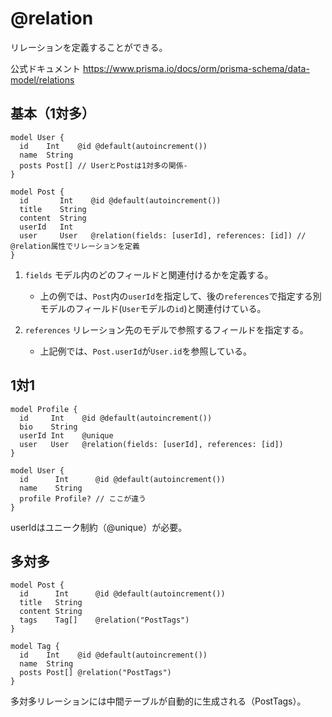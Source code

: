 # @relation

リレーションを定義することができる。

公式ドキュメント <https://www.prisma.io/docs/orm/prisma-schema/data-model/relations>

## 基本（1対多）

```
model User {
  id    Int    @id @default(autoincrement())
  name  String
  posts Post[] // UserとPostは1対多の関係-
}

model Post {
  id       Int    @id @default(autoincrement())
  title    String
  content  String
  userId   Int
  user     User   @relation(fields: [userId], references: [id]) // @relation属性でリレーションを定義
}
```

1. `fields` モデル内のどのフィールドと関連付けるかを定義する。
   * 上の例では、`Post`内の`userId`を指定して、後の`references`で指定する別モデルのフィールド(`User`モデルの`id`)と関連付けている。

2. `references` リレーション先のモデルで参照するフィールドを指定する。
   * 上記例では、`Post.userId`が`User.id`を参照している。


## 1対1

```
model Profile {
  id     Int    @id @default(autoincrement())
  bio    String
  userId Int    @unique
  user   User   @relation(fields: [userId], references: [id])
}

model User {
  id      Int      @id @default(autoincrement())
  name    String
  profile Profile? // ここが違う
}
```

userIdはユニーク制約（@unique）が必要。

## 多対多

```
model Post {
  id      Int      @id @default(autoincrement())
  title   String
  content String
  tags    Tag[]    @relation("PostTags")
}

model Tag {
  id    Int    @id @default(autoincrement())
  name  String
  posts Post[] @relation("PostTags")
}
```

多対多リレーションには中間テーブルが自動的に生成される（PostTags）。